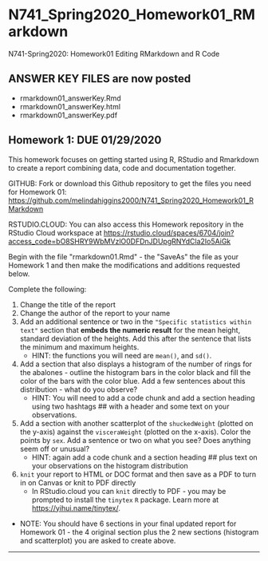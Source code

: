 # N741_Spring2020_Homework01_RMarkdown
N741-Spring2020: Homework01 Editing RMarkdown and R Code

## ANSWER KEY FILES are now posted

* rmarkdown01_answerKey.Rmd
* rmarkdown01_answerKey.html
* rmarkdown01_answerKey.pdf

## Homework 1: DUE 01/29/2020

This homework focuses on getting started using R, RStudio and Rmarkdown to create a report combining data, code and documentation together.

GITHUB: Fork or download this Github repository to get the files you need for Homework 01: https://github.com/melindahiggins2000/N741_Spring2020_Homework01_RMarkdown

RSTUDIO.CLOUD: You can also access this Homework repository in the RStudio Cloud workspace at https://rstudio.cloud/spaces/6704/join?access_code=bO8SHRY9WbMVzlO0DFDnJDUpgRNYdCla2Io5AiGk

Begin with the file "rmarkdown01.Rmd" - the "SaveAs" the file as your Homework 1 and then make the modifications and additions requested below.

Complete the following:

1. Change the title of the report
2. Change the author of the report to your name
3. Add an additional sentence or two in the `"Specific statistics within text"` section that **embeds the numeric result** for the mean height, standard deviation of the heights. Add this after the sentence that lists the minimum and maximum heights.
    - HINT: the functions you will need are `mean()`, and `sd()`.
4. Add a section that also displays a histogram of the number of rings for the abalones - outline the histogram bars in the color black and fill the color of the bars with the color blue. Add a few sentences about this distribution - what do you observe?
    - HINT: You will need to add a code chunk and add a section heading using two hashtags ## with a header and some text on your observations.
5. Add a section with another scatterplot of the `shuckedWeight` (plotted on the y-axis) against the `visceraWeight` (plotted on the x-axis). Color the points by `sex`. Add a sentence or two on what you see? Does anything seem off or unusual?
    - HINT: again add a code chunk and a section heading ## plus text on your observations on the histogram distribution
6. `knit` your report to HTML or DOC format and then save as a PDF to turn in on Canvas or knit to PDF directly
    - In RStudio.cloud you can `knit` directly to PDF - you may be prompted to install the `tinytex` `R` package. Learn more at https://yihui.name/tinytex/.

* NOTE: You should have 6 sections in your final updated report for Homework 01 - the 4 original section plus the 2 new sections (histogram and scatterplot) you are asked to create above.

---

